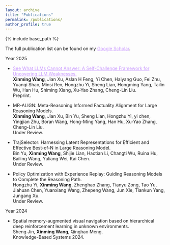 ```yaml
---
layout: archive
title: "Publications"
permalink: /publications/
author_profile: true
---
```


{% include base_path %}


The full publication list can be found on my <a href="https://scholar.google.com/citations?user=dXyQsh8AAAAJ&hl=zh-CN"   style="color: rgb(203, 157, 255);">Google Scholar</a>.

Year 2025

* <a title="Techrxiv" href="https://www.techrxiv.org/users/951553/articles/1320864-the-hitchhiker-s-guide-to-autonomous-research-a-survey-of-scientific-agents"  style="color: rgb(203, 157, 255);">See What LLMs Cannot Answer: A Self-Challenge Framework for Uncovering LLM Weaknesses.</a>
<br>**Xinming Wang**, Jian Xu, Aslan H Feng, Yi Chen, Haiyang Guo, Fei Zhu, Yuanqi Shao, Minsi Ren, Hongzhu Yi, Sheng Lian, Hongming Yang, Tailin Wu, Han Hu, Shiming Xiang, Xu-Yao Zhang, Cheng-Lin Liu.<br> Preprint.

* MR-ALIGN: Meta-Reasoning Informed Factuality Alignment for Large Reasoning Models. 
<br>**Xinming Wang**, Jian Xu, Bin Yu, Sheng Lian, Hongzhu Yi, yi chen, Yingjian Zhu, Boran Wang, Hong-Ming Yang, Han Hu, Xu-Yao Zhang, Cheng-Lin Liu.<br> Under Review.


* TrajSelector: Harnessing Latent Representations for Efficient and Effective Best-of-N in Large Reasoning Model. 
<br>Bin Yu, **Xinming Wang**, Shijie Lian, Haotian Li, Changti Wu, Ruina Hu, Bailing Wang, Yuliang Wei, Kai Chen.<br> Under Review.


* Policy Optimization with Experience Replay: Guiding Reasoning Models to Complete the Reasoning Path. 
<br>Hongzhu Yi, **Xinming Wang**, Zhenghao Zhang, Tianyu Zong, Tao Yu, Jiahuan Chen, Yuanxiang Wang, Zhepeng Wang, Jun Xie, Tiankun Yang, Jungang Xu.<br> Under Review.

Year 2024

* Spatial memory-augmented visual navigation based on hierarchical deep reinforcement learning in unknown environments. 
<br>Sheng Jin, **Xinming Wang**, Qinghao Meng.<br> Knowledge-Based Systems 2024.

